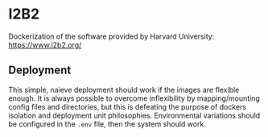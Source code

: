 # I2B2
Dockerization of the software provided by Harvard University: https://www.i2b2.org/

## Deployment
This simple, naieve deployment should work if the images are flexible enough. It is always possible to overcome inflexibility by mapping/mounting config files and directories, but this is defeating the purpose of dockers isolation and deployment unit philosophies. Environmental variations should be configured in the `.env` file, then the system should work.
